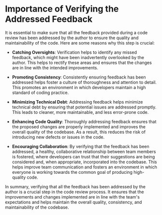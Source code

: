 # Importance of Verifying the Addressed Feedback

It is essential to make sure that all the feedback provided during a code review has been addressed by the author to ensure the quality and maintainability of the code. Here are some reasons why this step is crucial:

- **Catching Oversights**: Verification helps to identify any missed feedback, which might have been inadvertently overlooked by the author. This helps to rectify these areas and ensures that the changes are in line with the intended improvements.

- **Promoting Consistency**: Consistently ensuring feedback has been addressed helps foster a culture of thoroughness and attention to detail. This promotes an environment in which developers maintain a high standard of coding practice.

- **Minimizing Technical Debt**: Addressing feedback helps minimize technical debt by ensuring that potential issues are addressed promptly. This leads to cleaner, more maintainable, and less error-prone code.

- **Enhancing Code Quality**: Thoroughly addressing feedback ensures that the proposed changes are properly implemented and improves the overall quality of the codebase. As a result, this reduces the risk of introducing new defects or issues in the code.

- **Encouraging Collaboration**: By verifying that the feedback has been addressed, a healthy, collaborative relationship between team members is fostered, where developers can trust that their suggestions are being considered and, when appropriate, incorporated into the codebase. This helps improve team communication and fosters an environment in which everyone is working towards the common goal of producing high-quality code.

In summary, verifying that all the feedback has been addressed by the author is a crucial step in the code review process. It ensures that the improvements and changes implemented are in line with the team's expectations and helps maintain the overall quality, consistency, and maintainability of the codebase.
